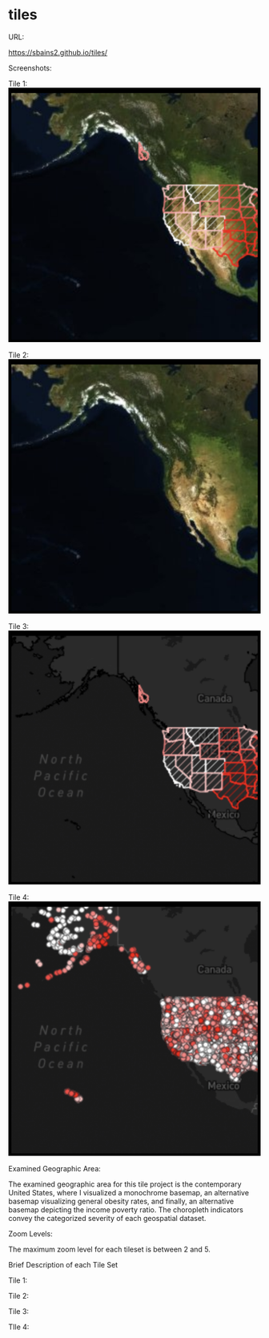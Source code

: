 # tiles

URL:

https://sbains2.github.io/tiles/

Screenshots:

Tile 1:
![tile1](/img/tile1_preview.png)

Tile 2:
![tile2](/img/tile2_preview.png)

Tile 3:
![tile3](/img/tile3_preview.png)

Tile 4:
![tile4](/img/tile4_preview.png)


Examined Geographic Area:

The examined geographic area for this tile project is the contemporary United States, where I visualized a monochrome basemap, an alternative basemap visualizing general obesity rates, and finally, an alternative basemap depicting the income poverty ratio. The choropleth indicators convey the categorized severity of each geospatial dataset.

Zoom Levels:

The maximum zoom level for each tileset is between 2 and 5.

Brief Description of each Tile Set

Tile 1:

Tile 2:

Tile 3:

TIle 4:
